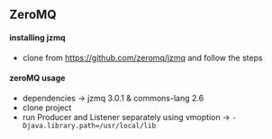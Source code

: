 ## ZeroMQ

#### installing jzmq
* clone from https://github.com/zeromq/jzmq and follow the steps
#### zeroMQ usage
* dependencies -> jzmq 3.0.1  &  commons-lang 2.6
* clone project
* run Producer and Listener separately using vmoption -> `-Djava.library.path=/usr/local/lib`
